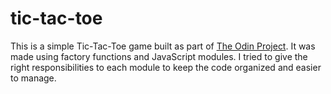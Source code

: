 # tic-tac-toe

This is a simple Tic-Tac-Toe game built as part of [The Odin Project](https://www.theodinproject.com/). It was made using factory functions and JavaScript modules. I tried to give the right responsibilities to each module to keep the code organized and easier to manage.